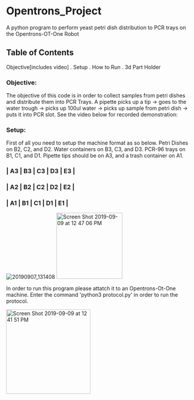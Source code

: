 # Opentrons_Project
A python program to perform yeast petri dish distribution to PCR trays on the Opentrons-OT-One Robot

## Table of Contents ##
Objective[includes video] . 
Setup . 
How to Run . 
3d Part Holder  

### Objective: ###
  The objective of this code is in order to collect samples from petri dishes and distribute them into PCR Trays. A pipette picks up a tip -> goes to the water trough -> picks up 100ul water -> picks up sample from petri dish -> puts it into PCR slot. See the video below for recorded demonstration:
  
### Setup: ###

First of all you need to setup the machine format as so below. Petri Dishes on B2, C2, and D2. Water containers on B3, C3, and D3. PCR-96 trays on B1, C1, and D1. Pipette tips should be on A3, and a trash container on A1.

### | A3 | B3 | C3 | D3 | E3 |  ###
### | A2 | B2 | C2 | D2 | E2 | ###
### | A1 | B1 | C1 | D1 | E1 | ###


![20190907_131408](https://user-images.githubusercontent.com/27908897/64561522-d09db280-d2ff-11e9-9702-919270efb9c7.jpg)
<img width="177" alt="Screen Shot 2019-09-09 at 12 47 06 PM" src="https://user-images.githubusercontent.com/27908897/64561578-f3c86200-d2ff-11e9-9005-d91bda645826.png">

In order to run this program please attatch it to an Opentrons-Ot-One machine. Enter the command 'python3 protocol.py' in order to run the protocol.

<img width="226" alt="Screen Shot 2019-09-09 at 12 41 51 PM" src="https://user-images.githubusercontent.com/27908897/64561303-3fc6d700-d2ff-11e9-8b35-e4d969857f82.png">
